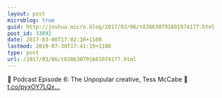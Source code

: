 ```yaml
---
layout: post
microblog: true
guid: http://joshua.micro.blog/2017/03/06/t838630791601074177.html
post_id: 33892
date: 2017-03-06T17:02:16+1100
lastmod: 2019-07-30T17:41:19+1100
type: post
url: /2017/03/06/t838630791601074177.html
---
```

💼 Podcast Episode 6: The Unpopular creative, Tess McCabe 📰 [t.co/pyxOY7LQx...](https://t.co/pyxOY7LQx6)
